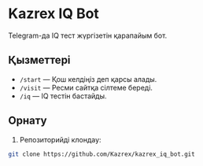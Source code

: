 # Kazrex IQ Bot

Telegram-да IQ тест жүргізетін қарапайым бот.

## Қызметтері

- `/start` — Қош келдіңіз деп қарсы алады.
- `/visit` — Ресми сайтқа сілтеме береді.
- `/iq` — IQ тестін бастайды.

## Орнату

1. Репозиторийді клондау:
```bash
git clone https://github.com/Kazrex/kazrex_iq_bot.git
